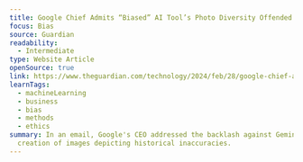 ```yaml
---
title: Google Chief Admits “Biased” AI Tool’s Photo Diversity Offended Users
focus: Bias
source: Guardian
readability:
  - Intermediate
type: Website Article
openSource: true
link: https://www.theguardian.com/technology/2024/feb/28/google-chief-ai-tools-photo-diversity-offended-users
learnTags:
  - machineLearning
  - business
  - bias
  - methods
  - ethics
summary: In an email, Google's CEO addressed the backlash against Gemini and its
  creation of images depicting historical inaccuracies.
---
```

